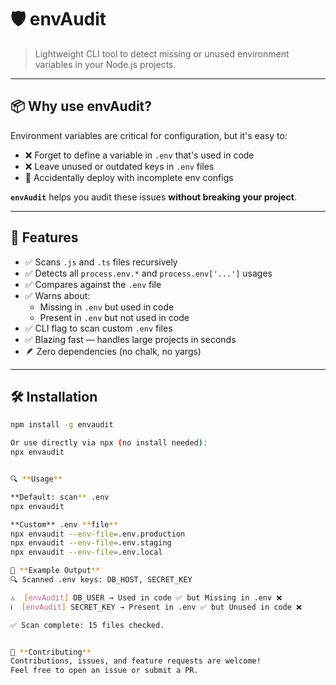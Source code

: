 # 🛡️ envAudit

> Lightweight CLI tool to detect missing or unused environment variables in your Node.js projects.

---

## 📦 Why use envAudit?

Environment variables are critical for configuration, but it's easy to:

- ❌ Forget to define a variable in `.env` that's used in code
- ❌ Leave unused or outdated keys in `.env` files
- 🚫 Accidentally deploy with incomplete env configs

**`envAudit`** helps you audit these issues **without breaking your project**.

---

## 🚀 Features

- ✅ Scans `.js` and `.ts` files recursively
- ✅ Detects all `process.env.*` and `process.env['...']` usages
- ✅ Compares against the `.env` file
- ✅ Warns about:
  - Missing in `.env` but used in code
  - Present in `.env` but not used in code
- ✅ CLI flag to scan custom `.env` files
- ✅ Blazing fast — handles large projects in seconds
- 🪶 Zero dependencies (no chalk, no yargs)

---

## 🛠️ Installation

```bash
npm install -g envaudit

Or use directly via npx (no install needed):
npx envaudit


🔍 **Usage**

**Default: scan** .env
npx envaudit

**Custom** .env **file**
npx envaudit --env-file=.env.production
npx envaudit --env-file=.env.staging
npx envaudit --env-file=.env.local

📘 **Example Output**
🔍 Scanned .env keys: DB_HOST, SECRET_KEY

⚠️  [envAudit] DB_USER → Used in code ✅ but Missing in .env ❌
ℹ️  [envAudit] SECRET_KEY → Present in .env ✅ but Unused in code ❌

✅ Scan complete: 15 files checked.


🤝 **Contributing**
Contributions, issues, and feature requests are welcome!
Feel free to open an issue or submit a PR.
